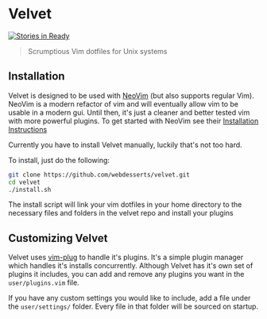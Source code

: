 Velvet
======
[![Stories in Ready](https://badge.waffle.io/webdesserts/velvet.svg?label=ready&title=Ready)](http://waffle.io/webdesserts/velvet)

> Scrumptious Vim dotfiles for Unix systems

Installation
------------
Velvet is designed to be used with [NeoVim](http://neovim.org/) (but also
supports regular Vim). NeoVim is a modern refactor of vim and will eventually
allow vim to be usable in a modern gui. Until then, it's just a cleaner and
better tested vim with more powerful plugins. To get started with NeoVim see
their [Installation Instructions](https://github.com/neovim/neovim/wiki/Installing)

Currently you have to install Velvet manually, luckily that's not too hard.

To install, just do the following:

```bash
git clone https://github.com/webdesserts/velvet.git
cd velvet
./install.sh
```

The install script will link your vim dotfiles in your home directory to
the necessary files and folders in the velvet repo and install your plugins

Customizing Velvet
------------------
Velvet uses [vim-plug](https://github.com/junegunn/vim-plug) to handle it's
plugins. It's a simple plugin manager which handles it's installs concurrently.
Although Velvet has it's own set of plugins it includes, you can add and remove
any plugins you want in the `user/plugins.vim` file.

If you have any custom settings you would like to include, add a file under the
`user/settings/` folder. Every file in that folder will be sourced on startup.

